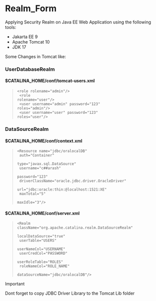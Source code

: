 # Realm_Form

Applying Security Realm on Java EE Web Application
using the following tools:
- Jakarta EE 9
- Apache Tomcat 10
- JDK 17

Some Changes in Tomcat like:

### UserDatabaseRealm

#### $CATALINA_HOME/conf/tomcat-users.xml

><code>&lt;role rolename="admin"/><br>
&lt;role rolename="user"/><br>
&lt;user username="admin" password="123" roles="admin"/><br>
&lt;user username="user" password="123" roles="user"/></code>

### DataSourceRealm
#### $CATALINA_HOME/conf/context.xml

><code>&lt;Resource name="jdbc/oralocalDB"<br>
auth="Container"<br>
type="javax.sql.DataSource"<br>
username="c##arash"<br>
password="123"<br>
driverClassName="oracle.jdbc.driver.OracleDriver"<br>
url="jdbc:oracle:thin:@localhost:1521:XE"<br>
maxTotal="5"<br>
maxIdle="3"/></code>

#### $CATALINA_HOME/conf/server.xml

><code>&lt;Realm  className="org.apache.catalina.realm.DataSourceRealm"<br>
localDataSource="true"<br>
userTable="USERS"<br>
userNameCol="USERNAME"<br>
userCredCol="PASSWORD"<br>
userRoleTable="ROLES"<br>
roleNameCol="ROLE_NAME"<br>
dataSourceName="jdbc/oralocalDB"/></code>

> [!IMPORTANT]
> Dont forget to copy JDBC Driver Library to the Tomcat Lib folder